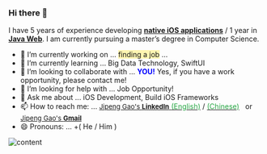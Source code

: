 ### Hi there 👋


<!--
**Damon22/Damon22** is a ✨ _special_ ✨ repository because its `README.md` (this file) appears on your GitHub profile.
Here are some ideas to get you started:
-->
I have 5 years of experience developing <ins>**native iOS applications**</ins> / 1 year in <ins>**Java Web**</ins>. I am currently pursuing a master’s degree in Computer Science.

- 🔭 I’m currently working on ... <span style="background-color:#fff5b1">finding a job</span> ...
- 🌱 I’m currently learning ... Big Data Technology, SwiftUI
- 👯 I’m looking to collaborate with ... **<span style="color:blue;">YOU!</span>** Yes, if you have a work opportunity, please contact me!
- 🤔 I’m looking for help with ... Job Opportunity!
- 💬 Ask me about ... iOS Development, Build iOS Frameworks
- 📫 How to reach me: ... [<span style="color:; font-size:small">Jipeng Gao's **LinkedIn**</span> <span style="color: #28a745;">(English)</span>](https://www.linkedin.com/in/jipeng-gao/?locale=en_US) / [<span style="color: #28a745;">(Chinese)</span>](https://www.linkedin.com/in/jipeng-gao/) &nbsp; or &nbsp; [<span style="color:; font-size:small">Jipeng Gao's **Gmail**</span>](mailto:jipeng.gao.job@gmail.com?subject=[GitHub]%20Hi!%20Jipeng%20Gao)
- 😄 Pronouns: ... +( He / Him )
<!--
- ⚡ Fun fact: ...
-->

![content](https://via.placeholder.com/15/f03c15/000000?text=+) 
